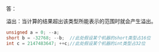 答：

溢出：当计算的结果超出该类型所能表示的范围时就会产生溢出。

```cpp
unsigned a = 0; --a;
short b = -32768; --b;	//此处假设某个机器的short类型占16位
int c = 2147483647; ++c;//此处假设某个机器的int类型占32位
```

